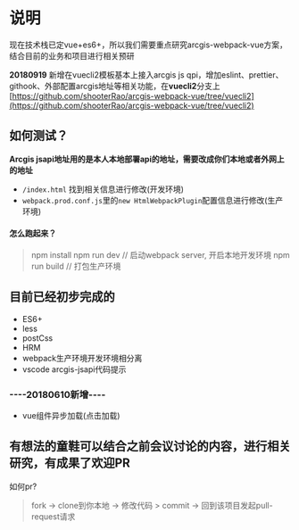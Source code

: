 # 说明

现在技术栈已定vue+es6+，所以我们需要重点研究arcgis-webpack-vue方案，结合目前的业务和项目进行相关预研

**20180919**
新增在vuecli2模板基本上接入arcgis js qpi，增加eslint、prettier、githook、外部配置arcgis地址等相关功能，在**vuecli2**分支上 [https://github.com/shooterRao/arcgis-webpack-vue/tree/vuecli2](https://github.com/shooterRao/arcgis-webpack-vue/tree/vuecli2)

## 如何测试？

**Arcgis jsapi地址用的是本人本地部署api的地址，需要改成你们本地或者外网上的地址**

* `/index.html` 找到相关信息进行修改(开发环境)
* `webpack.prod.conf.js`里的`new HtmlWebpackPlugin`配置信息进行修改(生产环境)

#### 怎么跑起来？

> npm install
> npm run dev // 启动webpack server, 开启本地开发环境
> npm run build // 打包生产环境

## 目前已经初步完成的

* ES6+
* less
* postCss
* HRM
* webpack生产环境开发环境相分离
* vscode arcgis-jsapi代码提示

### ----20180610新增----

* vue组件异步加载(点击加载)

## 有想法的童鞋可以结合之前会议讨论的内容，进行相关研究，有成果了欢迎PR

如何pr?

> fork -> clone到你本地 ->  修改代码  > commit -> 回到该项目发起pull-request请求

